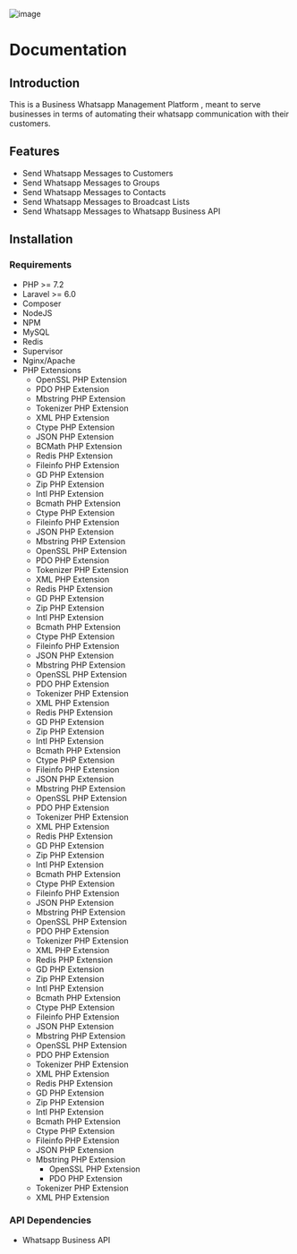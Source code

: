 ![image](https://user-images.githubusercontent.com/13138647/223725281-c49839a3-2066-4974-aee2-a5490e75b895.png)


# Documentation

## Introduction

This is a Business Whatsapp Management Platform , meant to serve businesses in terms of automating their whatsapp communication with their customers.

## Features

- Send Whatsapp Messages to Customers
- Send Whatsapp Messages to Groups
- Send Whatsapp Messages to Contacts
- Send Whatsapp Messages to Broadcast Lists
- Send Whatsapp Messages to Whatsapp Business API

## Installation

### Requirements

- PHP >= 7.2
- Laravel >= 6.0
- Composer
- NodeJS
- NPM
- MySQL
- Redis
- Supervisor
- Nginx/Apache
- PHP Extensions
    - OpenSSL PHP Extension
    - PDO PHP Extension
    - Mbstring PHP Extension
    - Tokenizer PHP Extension
    - XML PHP Extension
    - Ctype PHP Extension
    - JSON PHP Extension
    - BCMath PHP Extension
    - Redis PHP Extension
    - Fileinfo PHP Extension
    - GD PHP Extension
    - Zip PHP Extension
    - Intl PHP Extension
    - Bcmath PHP Extension
    - Ctype PHP Extension
    - Fileinfo PHP Extension
    - JSON PHP Extension
    - Mbstring PHP Extension
    - OpenSSL PHP Extension
    - PDO PHP Extension
    - Tokenizer PHP Extension
    - XML PHP Extension
    - Redis PHP Extension
    - GD PHP Extension
    - Zip PHP Extension
    - Intl PHP Extension
    - Bcmath PHP Extension
    - Ctype PHP Extension
    - Fileinfo PHP Extension
    - JSON PHP Extension
    - Mbstring PHP Extension
    - OpenSSL PHP Extension
    - PDO PHP Extension
    - Tokenizer PHP Extension
    - XML PHP Extension
    - Redis PHP Extension
    - GD PHP Extension
    - Zip PHP Extension
    - Intl PHP Extension
    - Bcmath PHP Extension
    - Ctype PHP Extension
    - Fileinfo PHP Extension
    - JSON PHP Extension
    - Mbstring PHP Extension
    - OpenSSL PHP Extension
    - PDO PHP Extension
    - Tokenizer PHP Extension
    - XML PHP Extension
    - Redis PHP Extension
    - GD PHP Extension
    - Zip PHP Extension
    - Intl PHP Extension
    - Bcmath PHP Extension
    - Ctype PHP Extension
    - Fileinfo PHP Extension
    - JSON PHP Extension
    - Mbstring PHP Extension
    - OpenSSL PHP Extension
    - PDO PHP Extension
    - Tokenizer PHP Extension
    - XML PHP Extension
    - Redis PHP Extension
    - GD PHP Extension
    - Zip PHP Extension
    - Intl PHP Extension
    - Bcmath PHP Extension
    - Ctype PHP Extension
    - Fileinfo PHP Extension
    - JSON PHP Extension
    - Mbstring PHP Extension
    - OpenSSL PHP Extension
    - PDO PHP Extension
    - Tokenizer PHP Extension
    - XML PHP Extension
    - Redis PHP Extension
    - GD PHP Extension
    - Zip PHP Extension
    - Intl PHP Extension
    - Bcmath PHP Extension
    - Ctype PHP Extension
    - Fileinfo PHP Extension
    - JSON PHP Extension
    - Mbstring PHP Extension
      - OpenSSL PHP Extension
      - PDO PHP Extension
    - Tokenizer PHP Extension
    - XML PHP Extension

### API Dependencies

 - Whatsapp Business API
